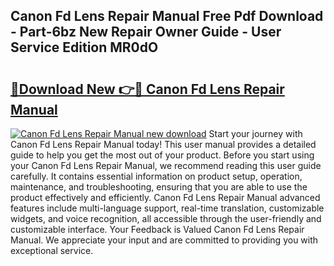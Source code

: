 ## Canon Fd Lens Repair Manual Free Pdf Download - Part-6bz New Repair Owner Guide - User Service Edition MR0dO

# <h2><a href="http://bc3964.oget.top/?id=Canon+Fd+Lens+Repair+Manual">🔗Download New 👉🔴 Canon Fd Lens Repair Manual</a></h2>

[![Canon Fd Lens Repair Manual new download](https://i.imgur.com/5g1atiW.png)](http://bc3964.oget.top/?id=Canon+Fd+Lens+Repair+Manual)
Start your journey with Canon Fd Lens Repair Manual today! This user manual provides a detailed guide to help you get the most out of your product. Before you start using your Canon Fd Lens Repair Manual, we recommend reading this user guide carefully. It contains essential information on product setup, operation, maintenance, and troubleshooting, ensuring that you are able to use the product effectively and efficiently. Canon Fd Lens Repair Manual advanced features include multi-language support, real-time translation, customizable widgets, and voice recognition, all accessible through the user-friendly and customizable interface. Your Feedback is Valued Canon Fd Lens Repair Manual. We appreciate your input and are committed to providing you with exceptional service.
